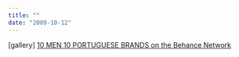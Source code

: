 ```yaml
---
title: ""
date: "2009-10-12"
---
```


\[gallery\] [10 MEN 10 PORTUGUESE BRANDS on the Behance Network](http://www.behance.net/Gallery/10-MEN-10-PORTUGUESE-BRANDS/216309)
